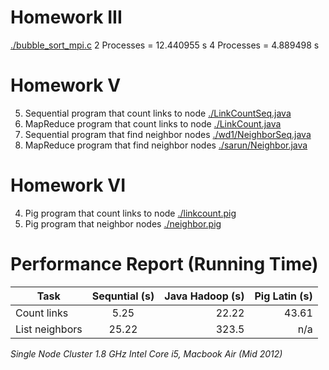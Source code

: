 # Homework III
[./bubble_sort_mpi.c](./bubble_sort_mpi.c)
2 Processes = 12.440955 s
4 Processes = 4.889498 s

# Homework V
5. Sequential program that count links to node
[./LinkCountSeq.java](./LinkCountSeq.java)
6. MapReduce program that count links to node
[./LinkCount.java](./LinkCount.java)
7. Sequential program that find neighbor nodes
[./wd1/NeighborSeq.java](./wd1/NeighborSeq.java)
8. MapReduce program that find neighbor nodes
[./sarun/Neighbor.java](./sarun/Neighbor.java)

# Homework VI
4. Pig program that count links to node
[./linkcount.pig](./linkcount.pig)
5. Pig program that neighbor nodes
[./neighbor.pig](./neighbor.pig)

# Performance Report (Running Time)
| Task           | Sequntial (s)   | Java Hadoop (s)  | Pig Latin (s)  |
| -------------- |:---------------:| ----------------:|---------------:|
| Count links    | 5.25            |  22.22           | 43.61          |
| List neighbors | 25.22           |  323.5           | n/a            |
*Single Node Cluster*
*1.8 GHz Intel Core i5, Macbook Air (Mid 2012)*
